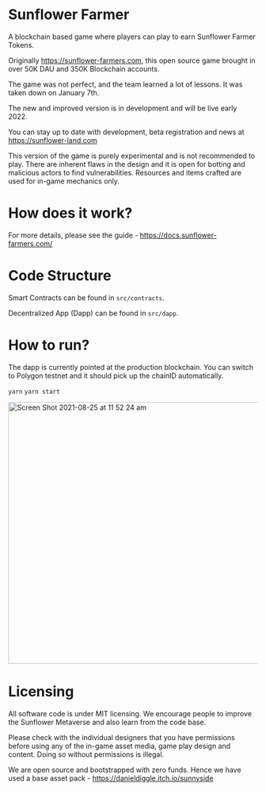 # Sunflower Farmer

A blockchain based game where players can play to earn Sunflower Farmer Tokens.


Originally https://sunflower-farmers.com, this open source game brought in over 50K DAU and 350K Blockchain accounts.

The game was not perfect, and the team learned a lot of lessons. It was taken down on January 7th.

The new and improved version is in development and will be live early 2022.

You can stay up to date with development, beta registration and news at https://sunflower-land.com

This version of the game is purely experimental and is not recommended to play. There are inherent flaws in the design and it is open for botting and malicious actors to find vulnerabilities. Resources and items crafted are used for in-game mechanics only.

# How does it work?

For more details, please see the guide - https://docs.sunflower-farmers.com/

# Code Structure

Smart Contracts can be found in `src/contracts`.

Decentralized App (Dapp) can be found in `src/dapp`.

# How to run?

The dapp is currently pointed at the production blockchain. You can switch to Polygon testnet and it should pick up the chainID automatically.

`yarn`
`yarn start`

<img width="527" alt="Screen Shot 2021-08-25 at 11 52 24 am" src="https://user-images.githubusercontent.com/11745561/130713259-f87fd1b4-a6f1-4b25-b8b9-4eff6beee9e9.png">

# Licensing 

All software code is under MIT licensing. We encourage people to improve the Sunflower Metaverse and also learn from the code base.

Please check with the individual designers that you have permissions before using any of the in-game asset media, game play design and content. Doing so without permissions is illegal.

We are open source and bootstrapped with zero funds. Hence we have used a base asset pack - https://danieldiggle.itch.io/sunnyside

